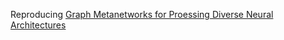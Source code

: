 Reproducing [Graph Metanetworks for Proessing Diverse Neural Architectures](https://arxiv.org/pdf/2312.04501)
